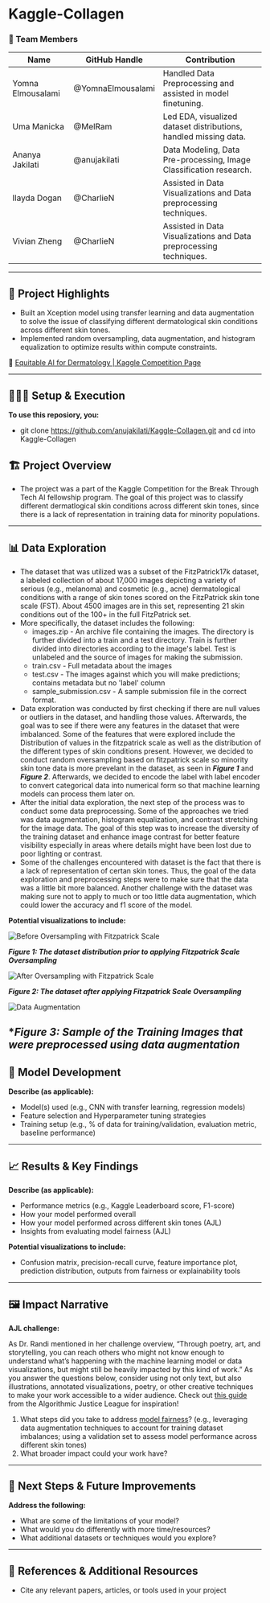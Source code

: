 # Kaggle-Collagen

### **👥 Team Members**

| Name | GitHub Handle | Contribution |
| ----- | ----- | ----- |
| Yomna Elmousalami | @YomnaElmousalami | Handled Data Preprocessing and assisted in model finetuning. |
| Uma Manicka | @MelRam | Led EDA, visualized dataset distributions, handled missing data. |
| Ananya Jakilati | @anujakilati | Data Modeling, Data Pre-processing, Image Classification research. |
| Ilayda Dogan | @CharlieN | Assisted in Data Visualizations and Data preprocessing techniques.|
| Vivian Zheng | @CharlieN | Assisted in Data Visualizations and Data preprocessing techniques. |

---

## **🎯 Project Highlights**

* Built an Xception model using transfer learning and data augmentation to solve the issue of classifying different dermatological skin conditions across different skin tones.
* Implemented random oversampling, data augmentation, and histogram equalization to optimize results within compute constraints.

🔗 [Equitable AI for Dermatology | Kaggle Competition Page](https://www.kaggle.com/competitions/bttai-ajl-2025/overview)

---

## **👩🏽‍💻 Setup & Execution**

**To use this reposiory, you:**
- git clone https://github.com/anujakilati/Kaggle-Collagen.git and cd into Kaggle-Collagen

## **🏗️ Project Overview**

* The project was a part of the Kaggle Competition for the Break Through Tech AI fellowship program. The goal of this project was to classify different dermatlogical skin conditions across different skin tones, since there is a lack of representation in training data for minority populations. 

---

## **📊 Data Exploration**

* The dataset that was utilized was a subset of the FitzPatrick17k dataset, a labeled collection of about 17,000 images depicting a variety of serious (e.g., melanoma) and cosmetic (e.g., acne) dermatological conditions with a range of skin tones scored on the FitzPatrick skin tone scale (FST). About 4500 images are in this set, representing 21 skin conditions out of the 100+ in the full FitzPatrick set.
* More specifically, the dataset includes the following:
  - images.zip - An archive file containing the images. The directory is further divided into a train and a test directory. Train is further divided into directories according to the image's label. Test is unlabeled and the source of images for making the submission.
  - train.csv - Full metadata about the images
  - test.csv - The images against which you will make predictions; contains metadata but no 'label' column
  - sample_submission.csv - A sample submission file in the correct format.
* Data exploration was conducted by first checking if there are null values or outliers in the dataset, and handling those values. Afterwards, the goal was to see if there were any features in the dataset that were imbalanced. Some of the features that were explored include the Distribution of values in the fitzpatrick scale as well as the distribution of the different types of skin conditions present. However, we decided to conduct random oversampling based on fitzpatrick scale so minority skin tone data is more prevelant in the dataset, as seen in ***Figure 1*** and ***Figure 2***. Afterwards, we decided to encode the label with label encoder to convert categorical data into numerical form so that machine learning models can process them later on.
* After the initial data exploration, the next step of the process was to conduct some data preprocessing. Some of the approaches we tried was data augmentation, histogram equalization, and contrast stretching for the image data. The goal of this step was to increase the diversity of the training dataset and enhance image contrast for better feature visibility especially in areas where details might have been lost due to poor lighting or contrast.
* Some of the challenges encountered with dataset is the fact that there is a lack of representation of certan skin tones. Thus, the goal of the data exploration and preprocessing steps were to make sure that the data was a little bit more balanced. Another challenge with the dataset was making sure not to apply to much or too little data augmentation, which could lower the accuracy and f1 score of the model. 

**Potential visualizations to include:**

![Before Oversampling with Fitzpatrick Scale](Visualizations/before_fitzpatrick_scale_oversampling.png)

***Figure 1: The dataset distribution prior to applying Fitzpatrick Scale Oversampling***

![After Oversampling with Fitzpatrick Scale](Visualizations/after_oversampling_fitzpatrick_scale.png)

***Figure 2: The dataset after applying Fitzpatrick Scale Oversampling***

![Data Augmentation](Visualizations/data_augmentation.png)

****Figure 3: Sample of the Training Images that were preprocessed using data augmentation***
---

## **🧠 Model Development**

**Describe (as applicable):**

* Model(s) used (e.g., CNN with transfer learning, regression models)
* Feature selection and Hyperparameter tuning strategies
* Training setup (e.g., % of data for training/validation, evaluation metric, baseline performance)

---

## **📈 Results & Key Findings**

**Describe (as applicable):**

* Performance metrics (e.g., Kaggle Leaderboard score, F1-score)
* How your model performed overall
* How your model performed across different skin tones (AJL)
* Insights from evaluating model fairness (AJL)

**Potential visualizations to include:**

* Confusion matrix, precision-recall curve, feature importance plot, prediction distribution, outputs from fairness or explainability tools

---

## **🖼️ Impact Narrative**

**AJL challenge:**

As Dr. Randi mentioned in her challenge overview, “Through poetry, art, and storytelling, you can reach others who might not know enough to understand what’s happening with the machine learning model or data visualizations, but might still be heavily impacted by this kind of work.”
As you answer the questions below, consider using not only text, but also illustrations, annotated visualizations, poetry, or other creative techniques to make your work accessible to a wider audience.
Check out [this guide](https://drive.google.com/file/d/1kYKaVNR\_l7Abx2kebs3AdDi6TlPviC3q/view) from the Algorithmic Justice League for inspiration!

1. What steps did you take to address [model fairness](https://haas.berkeley.edu/wp-content/uploads/What-is-fairness_-EGAL2.pdf)? (e.g., leveraging data augmentation techniques to account for training dataset imbalances; using a validation set to assess model performance across different skin tones)
2. What broader impact could your work have?

---

## **🚀 Next Steps & Future Improvements**

**Address the following:**

* What are some of the limitations of your model?
* What would you do differently with more time/resources?
* What additional datasets or techniques would you explore?

---

## **📄 References & Additional Resources**

* Cite any relevant papers, articles, or tools used in your project


